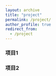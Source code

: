 ```yaml
---
layout: archive
title: "project"
permalink: /project/
author_profile: true
redirect_from:
  - /project
---
```




### 项目1

### 项目2
